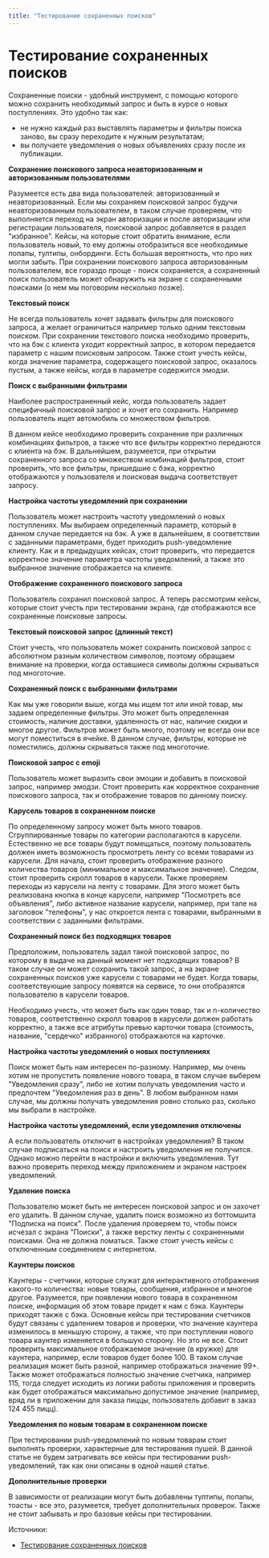 ```yaml
---
title: "Тестирование сохраненных поисков"
---
```


# Тестирование сохраненных поисков

Сохраненные поиски - удобный инструмент, с помощью которого можно сохранить необходимый запрос и быть в курсе о новых поступлениях. Это удобно так как:

* не нужно каждый раз выставлять параметры и фильтры поиска заново, вы сразу переходите к нужным результатам;
* вы получаете уведомления о новых объявлениях сразу после их публикации.

**Сохранение поискового запроса неавторизованным и авторизованным пользователями**

Разумеется есть два вида пользователей: авторизованный и неавторизованный. Если мы сохраняем поисковой запрос будучи неавторизованным пользователем, в таком случае проверяем, что выполняется переход на экран авторизации и после авторизации или регистрации пользователя, поисковой запрос добавляется в раздел "избранное". Кейсы, на которые стоит обратить внимание, если пользователь новый, то ему должны отобразиться все необходимые попапы, тултипы, онбординги. Есть большая вероятность, что про них могли забыть. При сохранении поискового запроса авторизованным пользователем, все гораздо проще - поиск сохраняется, а сохраненный поиск пользователь может обнаружить на экране с сохраненными поисками (о нем мы поговорим несколько позже).

**Текстовый поиск**

Не всегда пользователь хочет задавать фильтры для поискового запроса, а желает ограничиться например только одним текстовым поиском. При сохранении текстового поиска необходимо проверить, что на бэк с клиента уходит корректный запрос, в котором передается параметр с нашим поисковым запросом. Также стоит учесть кейсы, когда значение параметра, содержащего поисковой запрос, оказалось пустым, а также кейсы, когда в параметре содержится эмодзи.

**Поиск с выбранными фильтрами**

Наиболее распространенный кейс, когда пользователь задает специфичный поисковой запрос и хочет его сохранить. Например пользователь ищет автомобиль со множеством фильтров.

В данном кейсе необходимо проверить сохранение при различных комбинациях фильтров, а также что все фильтры корректно передаются с клиента на бэк. В дальнейшем, разумеется, при открытии сохраненного запроса со множеством комбинаций фильтров, стоит проверить, что все фильтры, пришедшие с бэка, корректно отображаются у пользователя и поисковая выдача соответствует запросу.

**Настройка частоты уведомлений при сохранении**

Пользователь может настроить частоту уведомлений о новых поступлениях. Мы выбираем определенный параметр, который в данном случае передается на бэк. А уже в дальнейшем, в соответствии с заданными параметрами, будет приходить push-уведомление клиенту. Как и в предыдущих кейсах, стоит проверить, что передается корректное значение параметра частоты уведомлений, а также это выбранное значение отображается на клиенте.

**Отображение сохраненного поискового запроса**

Пользователь сохранил поисковой запрос. А теперь рассмотрим кейсы, которые стоит учесть при тестировании экрана, где отображаются все сохраненные поисковые запросы.

**Текстовый поисковой запрос (длинный текст)**

Стоит учесть, что пользователь может сохранить поисковой запрос с абсолютном разным количеством символов, поэтому обращаем внимание на проверки, когда оставшиеся символы должны скрываться под многоточие.

**Сохраненный поиск с выбранными фильтрами**

Как мы уже говорили выше, когда мы ищем тот или иной товар, мы задаем определенные фильтры. Это может быть определенная стоимость, наличие доставки, удаленность от нас, наличие скидки и многое другое. Фильтров может быть много, поэтому не всегда они все могут поместиться в ячейке. В данном случае, фильтры, которые не поместились, должны скрываться также под многоточие.

**Поисковой запрос с emoji**

Пользователь может выразить свои эмоции и добавить в поисковой запрос, например эмодзи. Стоит проверить как корректное сохранение поискового запроса, так и отображение товаров по данному поиску.

**Карусель товаров в сохраненном поиске**

По определенному запросу может быть много товаров. Сгруппированные товары по категории располагаются в карусели. Естественно не все товары будут помещаться, поэтому пользователь должен иметь возможность просмотреть ленту со всеми товарами из карусели. Для начала, стоит проверить отображение разного количества товаров (минимальное и максимальное значение). Следом, стоит проверить скролл товаров в карусели. Также проверяем переходы из карусели на ленту с товарами. Для этого может быть реализована кнопка в конце карусели, например "Посмотреть все объявления", либо активное название карусели, например, при тапе на заголовок "телефоны", у нас откроется лента с товарами, выбранными в соответствии с заданными фильтрами.

**Сохраненный поиск без подходящих товаров**

Предположим, пользователь задал такой поисковой запрос, по которому в выдаче на данный момент нет подходящих товаров? В таком случае он может сохранить такой запрос, а на экране сохраненных поисков уже карусели с товарами не будет. Когда товары, соответствующие запросу появятся на сервисе, то они отобразятся пользователю в карусели товаров.

Необходимо учесть, что может быть как один товар, так и n-количество товаров, соответственно скролл товаров в карусели должен работать корректно, а также все атрибуты превью карточки товара (стоимость, название, "сердечко" избранного) отображаются на карточке.

**Настройка частоты уведомлений о новых поступлениях**

Поиск может быть нам интересен по-разному. Например, мы очень хотим не пропустить появление нового товара, в таком случае выберем "Уведомления сразу", либо не хотим получать уведомления часто и предпочтем "Уведомления раз в день". В любом выбранном нами случае, мы должны получать уведомления ровно столько раз, сколько мы выбрали в настройке.

**Настройка частоты уведомлений, если уведомления отключены**

А если пользователь отключит в настройках уведомления? В таком случае подписаться на поиск и настроить уведомления не получится. Однако можно перейти в настройки и включить уведомления. Тут важно проверить переход между приложением и экраном настроек уведомлений.

**Удаление поиска**

Пользователю может быть не интересен поисковой запрос и он захочет его удалить. В данном случае, удалить поиск возможно из боттомшита "Подписка на поиск". После удаления проверяем то, чтобы поиск исчезал с экрана "Поиски", а также верстку ленты с сохраненными поисками. Она не должна ломаться. Также стоит учесть кейсы с отключенным соединением с интернетом.

**Каунтеры поисков**

Каунтеры - счетчики, которые служат для интерактивного отображения какого-то количества: новые товары, сообщения, избранное и многое другое. Разумеется, при появлении нового товара в сохраненном поиске, информация об этом товаре придет к нам с бэка. Каунтеры приходят также с бэка. Основные кейсы при тестировании счетчиков будут связаны с удалением товаров и проверки, что значение каунтера изменилось в меньшую сторону, а также, что при поступлении нового товара каунтер изменяется в большую сторону. Но это не все. Стоит проверить максимальное отображаемое значение (в кружке) для каунтера, например, если товаров будет более 100. В таком случае реализация может быть разной, например отображаться значение 99+. Также может отображаться полностью значение счетчика, например 115, тогда следует исходить из логики работы приложения и проверить как будет отображаться максимально допустимое значение (например, вряд ли в приложении для заказа пиццы, пользователь добавит в заказ 124 455 пицц).

**Уведомления по новым товарам в сохраненном поиске**

При тестировании push-уведомлений по новым товарам стоит выполнять проверки, характерные для тестирования пушей. В данной статье не будем затрагивать все кейсы при тестировании push-уведомлений, так как они описаны в одной нашей статье.

**Дополнительные проверки**

В зависимости от реализации могут быть добавлены тултипы, попапы, тоасты - все это, разумеется, требует дополнительных проверок. Также не стоит забывать и про базовые кейсы при тестировании.

Источники:

* [Тестирование сохраненных поисков](https://telegra.ph/Testirovanie-sohranennyh-poiskov-05-20)
